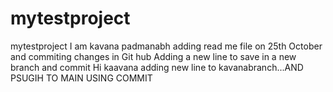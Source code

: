 # mytestproject
mytestproject
I am kavana padmanabh adding read me file on 25th October and commiting changes in Git hub
Adding a new line to save in a new branch and commit
Hi kaavana
adding new line to kavanabranch...AND PSUGIH TO MAIN USING COMMIT
